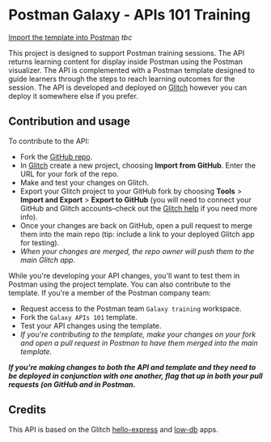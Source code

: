 # Postman Galaxy - APIs 101 Training

[Import the template into Postman]() _tbc_

This project is designed to support Postman training sessions. The API returns learning content for display inside Postman using the Postman visualizer. The API is complemented with a Postman template designed to guide learners through the steps to reach learning outcomes for the session. The API is developed and deployed on [Glitch](https://glitch.com/~galaxy-apis-101) however you can deploy it somewhere else if you prefer.

## Contribution and usage

To contribute to the API:

* Fork the [GitHub repo](https://github.com/SueSmith/galaxy-apis-101).
* In [Glitch](https://glitch.com/) create a new project, choosing **Import from GitHub**. Enter the URL for your fork of the repo.
* Make and test your changes on Glitch.
* Export your Glitch project to your GitHub fork by choosing **Tools** &gt; **Import and Export** &gt; **Export to GitHub** (you will need to connect your GitHub and Glitch accounts–check out the [Glitch help](https://help-center.glitch.me/help/github/) if you need more info).
* Once your changes are back on GitHub, open a pull request to merge them into the main repo (tip: include a link to your deployed Glitch app for testing).
* _When your changes are merged, the repo owner will push them to the main Glitch app._

While you're developing your API changes, you'll want to test them in Postman using the project template. You can also contribute to the template. If you're a member of the Postman company team:

* Request access to the Postman team `Galaxy training` workspace.
* Fork the `Galaxy APIs 101` template.
* Test your API changes using the template.
* _If you're contributing to the template, make your changes on your fork and open a pull request in Postman to have them merged into the main template._

___If you're making changes to both the API and template and they need to be deployed in conjunction with one another, flag that up in both your pull requests (on GitHub and in Postman.___

## Credits

This API is based on the Glitch [hello-express](https://glitch.com/~hello-express) and [low-db](https://glitch.com/~low-db) apps.

